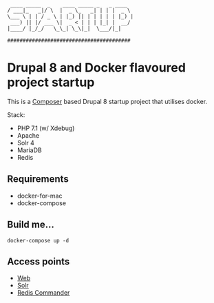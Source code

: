 ```
 ____ _____  _    ____ _____ _   _ ____  
/ ___|_   _|/ \  |  _ \_   _| | | |  _ \ 
\___ \ | | / _ \ | |_) || | | | | | |_) |
 ___) || |/ ___ \|  _ < | | | |_| |  __/ 
|____/ |_/_/   \_\_| \_\|_|  \___/|_|    

########################################
```

# Drupal 8 and Docker flavoured project startup

This is a [Composer](https://getcomposer.org/) based Drupal 8 startup project that utilises docker.

Stack:

- PHP 7.1 (w/ Xdebug)
- Apache
- Solr 4
- MariaDB
- Redis

## Requirements

- docker-for-mac
- docker-compose

## Build me...

```
docker-compose up -d
```

## Access points

- [Web](http://localhost:8080/)
- [Solr](http://localhost:8983/solr)
- [Redis Commander](http://localhost:8081)
